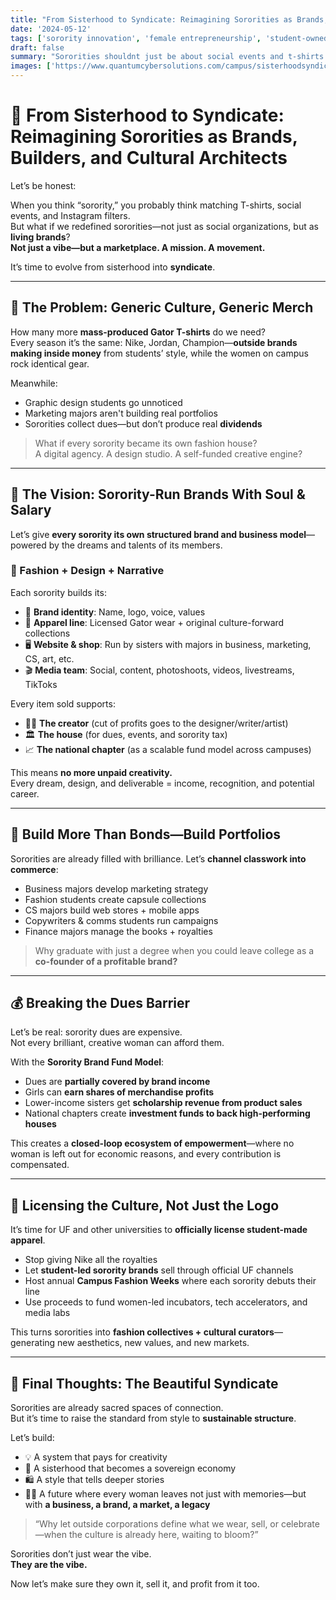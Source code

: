 ```yaml
---
title: "From Sisterhood to Syndicate: Reimagining Sororities as Brands, Builders, and Cultural Architects"  
date: '2024-05-12'  
tags: ['sorority innovation', 'female entrepreneurship', 'student-owned fashion', 'university branding', 'creative agency', 'campus reform', 'student-led economies', 'UF fashion']  
draft: false  
summary: "Sororities shouldnt just be about social events and t-shirts. They should be creative economies—fashion houses, digital agencies, and entrepreneurial collectives where every woman is paid, every idea is honored, and sisterhood becomes syndicate-level success."  
images: ['https://www.quantumcybersolutions.com/campus/sisterhoodsyndicate.png']  
---
```


# 💃 From Sisterhood to Syndicate: Reimagining Sororities as Brands, Builders, and Cultural Architects

Let’s be honest:

When you think “sorority,” you probably think matching T-shirts, social events, and Instagram filters.  
But what if we redefined sororities—not just as social organizations, but as **living brands**?  
**Not just a vibe—but a marketplace. A mission. A movement.**

It’s time to evolve from sisterhood into **syndicate**.

---

## 👗 The Problem: Generic Culture, Generic Merch

How many more **mass-produced Gator T-shirts** do we need?  
Every season it’s the same: Nike, Jordan, Champion—**outside brands making inside money** from students’ style, while the women on campus rock identical gear.

Meanwhile:

- Graphic design students go unnoticed  
- Marketing majors aren't building real portfolios  
- Sororities collect dues—but don’t produce real **dividends**

> What if every sorority became its own fashion house?  
> A digital agency. A design studio. A self-funded creative engine?

---

## 🎨 The Vision: Sorority-Run Brands With Soul & Salary

Let’s give **every sorority its own structured brand and business model**—powered by the dreams and talents of its members.

### 👠 Fashion + Design + Narrative

Each sorority builds its:

- 💼 **Brand identity**: Name, logo, voice, values  
- 👚 **Apparel line**: Licensed Gator wear + original culture-forward collections  
- 🖥️ **Website & shop**: Run by sisters with majors in business, marketing, CS, art, etc.  
- 🎬 **Media team**: Social, content, photoshoots, videos, livestreams, TikToks

Every item sold supports:

- 👩‍🎓 **The creator** (cut of profits goes to the designer/writer/artist)  
- 🏛️ **The house** (for dues, events, and sorority tax)  
- 📈 **The national chapter** (as a scalable fund model across campuses)

This means **no more unpaid creativity.**  
Every dream, design, and deliverable = income, recognition, and potential career.

---

## 🧠 Build More Than Bonds—Build Portfolios

Sororities are already filled with brilliance. Let’s **channel classwork into commerce**:

- Business majors develop marketing strategy  
- Fashion students create capsule collections  
- CS majors build web stores + mobile apps  
- Copywriters & comms students run campaigns  
- Finance majors manage the books + royalties

> Why graduate with just a degree when you could leave college as a **co-founder of a profitable brand?**

---

## 💰 Breaking the Dues Barrier

Let’s be real: sorority dues are expensive.  
Not every brilliant, creative woman can afford them.

With the **Sorority Brand Fund Model**:

- Dues are **partially covered by brand income**  
- Girls can **earn shares of merchandise profits**  
- Lower-income sisters get **scholarship revenue from product sales**  
- National chapters create **investment funds to back high-performing houses**

This creates a **closed-loop ecosystem of empowerment**—where no woman is left out for economic reasons, and every contribution is compensated.

---

## 📣 Licensing the Culture, Not Just the Logo

It’s time for UF and other universities to **officially license student-made apparel**.

- Stop giving Nike all the royalties  
- Let **student-led sorority brands** sell through official UF channels  
- Host annual **Campus Fashion Weeks** where each sorority debuts their line  
- Use proceeds to fund women-led incubators, tech accelerators, and media labs

This turns sororities into **fashion collectives + cultural curators**—generating new aesthetics, new values, and new markets.

---

## 👑 Final Thoughts: The Beautiful Syndicate

Sororities are already sacred spaces of connection.  
But it’s time to raise the standard from style to **sustainable structure**.

Let’s build:

- 💡 A system that pays for creativity  
- 🌱 A sisterhood that becomes a sovereign economy  
- 🛍️ A style that tells deeper stories  
- 👩‍💻 A future where every woman leaves not just with memories—but with **a business, a brand, a market, a legacy**

> “Why let outside corporations define what we wear, sell, or celebrate—when the culture is already here, waiting to bloom?”

Sororities don’t just wear the vibe.  
**They are the vibe.**

Now let’s make sure they own it, sell it, and profit from it too.
